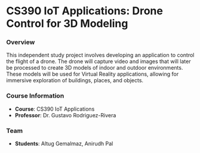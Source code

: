 # CS390 IoT Applications: Drone Control for 3D Modeling

### Overview
This independent study project involves developing an application to control the flight of a drone. The drone will capture video and images that will later be processed to create 3D models of indoor and outdoor environments. These models will be used for Virtual Reality applications, allowing for immersive exploration of buildings, places, and objects.

### Course Information
- **Course**: CS390 IoT Applications
- **Professor**: Dr. Gustavo Rodriguez-Rivera

### Team
- **Students**: Altug Gemalmaz, Anirudh Pal
